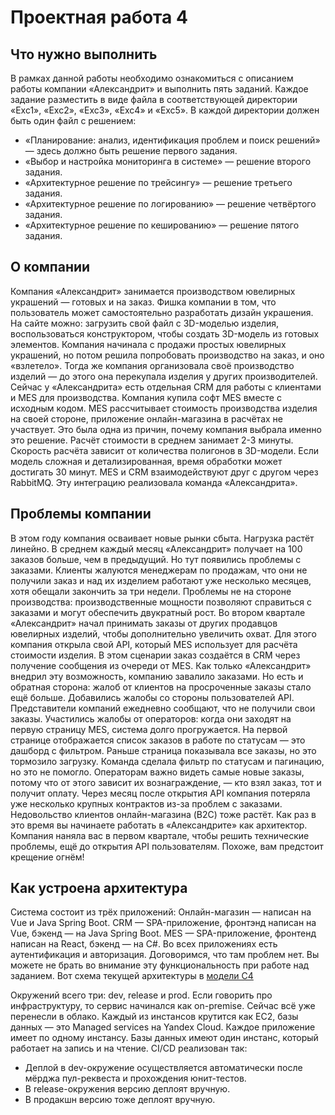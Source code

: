 # Проектная работа 4

## Что нужно выполнить
В рамках данной работы необходимо ознакомиться с описанием работы компании «Александрит» и выполнить пять заданий. Каждое задание разместить в виде файла в соответствующей директории «Exc1», «Exc2», «Exc3», «Exc4» и «Exc5». 
В каждой директории должен быть один файл с решением:
* «Планирование: анализ, идентификация проблем и поиск решений» — здесь должно быть решение первого задания.
* «Выбор и настройка мониторинга в системе» — решение второго задания.
* «Архитектурное решение по трейсингу» — решение третьего задания.
* «Архитектурное решение по логированию» — решение четвёртого задания.
* «Архитектурное решение по кешированию» — решение пятого задания.

## О компании
Компания «Александрит» занимается производством ювелирных украшений — готовых и на заказ. Фишка компании в том, что пользователь может самостоятельно разработать дизайн украшения. На сайте можно:
загрузить свой файл с 3D-моделью изделия,
воспользоваться конструктором, чтобы создать 3D-модель из готовых элементов.
Компания начинала с продажи простых ювелирных украшений, но потом решила попробовать производство на заказ, и оно «взлетело». Тогда же компания организовала своё производство изделий — до этого она перекупала изделия у других производителей.
Сейчас у «Александрита» есть отдельная CRM для работы с клиентами и MES для производства.
Компания купила софт MES вместе с исходным кодом. MES рассчитывает стоимость производства изделия на своей стороне, приложение онлайн-магазина в расчётах не участвует. Это была одна из причин, почему компания выбрала именно это решение. Расчёт стоимости в среднем занимает 2-3 минуты. Скорость расчёта зависит от количества полигонов в 3D-модели. Если модель сложная и детализированная, время обработки может достигать 30 минут.
MES и CRM взаимодействуют друг с другом через RabbitMQ. Эту интеграцию реализовала команда «Александрита».

## Проблемы компании
В этом году компания осваивает новые рынки сбыта. Нагрузка растёт линейно. В среднем каждый месяц «Александрит» получает на 100 заказов больше, чем в предыдущий. Но тут появились проблемы с заказами. Клиенты жалуются менеджерам по продажам, что они не получили заказ и над их изделием работают уже несколько месяцев, хотя обещали закончить за три недели. Проблемы не на стороне производства: производственные мощности позволяют справиться с заказами и могут обеспечить двукратный рост.
Во втором квартале «Александрит» начал принимать заказы от других продавцов ювелирных изделий, чтобы дополнительно увеличить охват. Для этого компания открыла свой API, который MES использует для расчёта стоимости изделия. В этом сценарии заказ создаётся в CRM через получение сообщения из очереди от MES. Как только «Александрит» внедрил эту возможность, компанию завалило заказами. Но есть и обратная сторона: жалоб от клиентов на просроченные заказы стало ещё больше.
Добавились жалобы со стороны пользователей API. Представители компаний ежедневно сообщают, что не получили свои заказы.
Участились жалобы от операторов: когда они заходят на первую страницу MES, система долго прогружается. На первой странице отображается список заказов в работе по статусам — это дашборд с фильтром. Раньше страница показывала все заказы, но это тормозило загрузку. Команда сделала фильтр по статусам и пагинацию, но это не помогло. Операторам важно видеть самые новые заказы, потому что от этого зависит их вознаграждение, — кто взял заказ, тот и получит оплату.
Через месяц после открытия API компания потеряла уже несколько крупных контрактов из-за проблем с заказами. Недовольство клиентов онлайн-магазина (B2C) тоже растёт. 
Как раз в это время вы начинаете работать в «Александрите» как архитектор. Компания наняла вас в первом квартале, чтобы решить технические проблемы, ещё до открытия API пользователям. Похоже, вам предстоит крещение огнём!

## Как устроена архитектура
Система состоит из трёх приложений:
Онлайн-магазин — написан на Vue и Java Spring Boot.
CRM — SPA-приложение, фронтэнд написан на Vue, бэкенд — на Java Spring Boot.
MES — SPA-приложение, фронтенд написан на React, бэкенд — на C#.
Во всех приложениях есть аутентификация и авторизация. Договоримся, что там проблем нет. Вы можете не брать во внимание эту функциональность при работе над заданием.
Вот схема текущей архитектуры в [модели C4](https://drive.google.com/file/d/19SaMJZKYQ69PXDyE1QoTDnB4kV22qzgK/view?usp=sharing)

Окружений всего три: dev, release и prod. 
Если говорить про инфраструктуру, то сервис начинался как on-premise. Сейчас всё уже перенесли в облако. Каждый из инстансов крутится как EC2, базы данных — это Managed services на Yandex Cloud. Каждое приложение имеет по одному инстансу. Базы данных имеют один инстанс, который работает на запись и на чтение.
CI/CD реализован так:
* Деплой в dev-окружение осуществляется автоматически после мёрджа пул-реквеста и прохождения юнит-тестов.
* В release-окружения версию деплоят вручную.
* В продакшн версию тоже деплоят вручную.